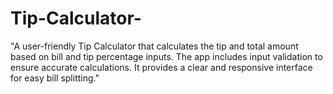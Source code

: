 # Tip-Calculator-
"A user-friendly Tip Calculator that calculates the tip and total amount based on bill and tip percentage inputs. The app includes input validation to ensure accurate calculations. It provides a clear and responsive interface for easy bill splitting."
